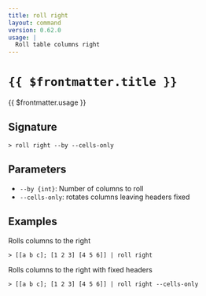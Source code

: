 ```yaml
---
title: roll right
layout: command
version: 0.62.0
usage: |
  Roll table columns right
---
```


# `{{ $frontmatter.title }}`

<div style='white-space: pre-wrap;'>{{ $frontmatter.usage }}</div>

## Signature

```> roll right --by --cells-only```

## Parameters

 -  `--by {int}`: Number of columns to roll
 -  `--cells-only`: rotates columns leaving headers fixed

## Examples

Rolls columns to the right
```shell
> [[a b c]; [1 2 3] [4 5 6]] | roll right
```

Rolls columns to the right with fixed headers
```shell
> [[a b c]; [1 2 3] [4 5 6]] | roll right --cells-only
```

